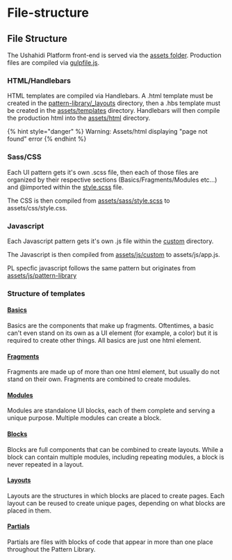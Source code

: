# File-structure

## File Structure

The Ushahidi Platform front-end is served via the [assets folder](https://github.com/ushahidi/platform-pattern-library/tree/master/assets). Production files are compiled via [gulpfile.js](https://github.com/ushahidi/platform-pattern-library/blob/master/gulpfile.js). 

### HTML/Handlebars 

HTML templates are compiled via Handlebars. A .html template must be created in the [pattern-library/\_layouts](https://github.com/ushahidi/platform-pattern-library/tree/master/pattern-library/5_layouts) directory, then a .hbs template must be created in the [assets/templates](https://github.com/ushahidi/platform-pattern-library/tree/master/assets/templates) directory. Handlebars will then compile the production html into the [assets/html](https://github.com/ushahidi/platform-pattern-library/tree/master/assets/html) directory.

{% hint style="danger" %}
Warning: Assets/html displaying "page not found" error
{% endhint %}

### Sass/CSS

Each UI pattern gets it's own .scss file, then each of those files are organized by their respective sections \(Basics/Fragments/Modules etc...\) and @imported within the [style.scss](https://github.com/ushahidi/platform-pattern-library/blob/master/assets/sass/style.scss) file.

The CSS is then compiled from [assets/sass/style.scss](https://github.com/ushahidi/platform-pattern-library/blob/master/assets/sass/style.scss) to assets/css/style.css.

### Javascript

Each Javascript pattern gets it's own .js file within the [custom](https://github.com/ushahidi/platform-pattern-library/tree/master/assets/js/custom) directory.

The Javascript is then compiled from [assets/js/custom](https://github.com/ushahidi/platform-pattern-library/tree/master/assets/js/custom) to assets/js/app.js.

PL specfic javascript follows the same pattern but originates from [assets/js/pattern-library](https://github.com/ushahidi/platform-pattern-library/tree/master/assets/js/pattern-library)

### Structure of templates

#### [Basics](https://github.com/ushahidi/platform-pattern-library/tree/master/pattern-library/1_basics)

Basics are the components that make up fragments. Oftentimes, a basic can't even stand on its own as a UI element \(for example, a color\) but it is required to create other things. All basics are just one html element.

#### [Fragments](https://github.com/ushahidi/platform-pattern-library/tree/master/pattern-library/2_fragments)

Fragments are made up of more than one html element, but usually do not stand on their own. Fragments are combined to create modules.

#### [Modules](https://github.com/ushahidi/platform-pattern-library/tree/master/pattern-library/3_modules)

Modules are standalone UI blocks, each of them complete and serving a unique purpose. Multiple modules can create a block.

#### [Blocks](https://github.com/ushahidi/platform-pattern-library/tree/master/pattern-library/4_blocks)

Blocks are full components that can be combined to create layouts. While a block can contain multiple modules, including repeating modules, a block is never repeated in a layout.

#### [Layouts](https://github.com/ushahidi/platform-pattern-library/tree/master/pattern-library/5_layouts)

Layouts are the structures in which blocks are placed to create pages. Each layout can be reused to create unique pages, depending on what blocks are placed in them.

#### [Partials](https://github.com/ushahidi/platform-pattern-library/tree/master/pattern-library/partials)

Partials are files with blocks of code that appear in more than one place throughout the Pattern Library.

